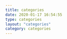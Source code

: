 ```yaml
---
title: categories
date: 2020-01-17 16:54:55
type: categories
layout: "categories"
category: categories
---
```

